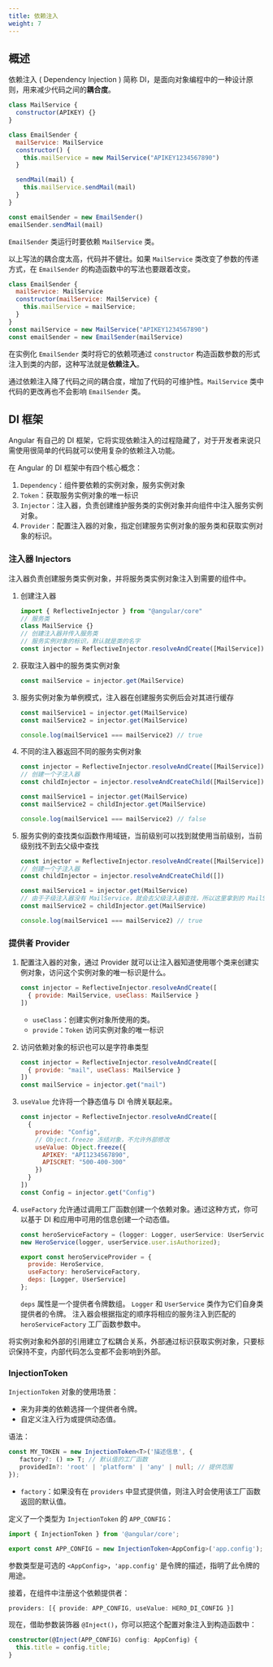 ```yaml
---
title: 依赖注入
weight: 7
---
```


## 概述

依赖注入 ( Dependency Injection ) 简称 DI，是面向对象编程中的一种设计原则，用来减少代码之间的**耦合度**。

```javascript
class MailService {
  constructor(APIKEY) {}
}

class EmailSender {
  mailService: MailService
  constructor() {
    this.mailService = new MailService("APIKEY1234567890")
  }

  sendMail(mail) {
    this.mailService.sendMail(mail)
  }
}

const emailSender = new EmailSender()
emailSender.sendMail(mail)
```

`EmailSender` 类运行时要依赖 `MailService` 类。

以上写法的耦合度太高，代码并不健壮。如果 `MailService` 类改变了参数的传递方式，在 `EmailSender` 的构造函数中的写法也要跟着改变。

```javascript
class EmailSender {
  mailService: MailService
  constructor(mailService: MailService) {
    this.mailService = mailService;
  }
}
const mailService = new MailService("APIKEY1234567890")
const emailSender = new EmailSender(mailService)
```

在实例化 `EmailSender` 类时将它的依赖项通过 `constructor` 构造函数参数的形式注入到类的内部，这种写法就是**依赖注入**。

通过依赖注入降了代码之间的耦合度，增加了代码的可维护性。`MailService` 类中代码的更改再也不会影响 `EmailSender` 类。

## DI 框架

Angular 有自己的 DI 框架，它将实现依赖注入的过程隐藏了，对于开发者来说只需使用很简单的代码就可以使用复杂的依赖注入功能。

在 Angular 的 DI 框架中有四个核心概念：

1. `Dependency`：组件要依赖的实例对象，服务实例对象
2. `Token`：获取服务实例对象的唯一标识
3. `Injector`：注入器，负责创建维护服务类的实例对象并向组件中注入服务实例对象。
4. `Provider`：配置注入器的对象，指定创建服务实例对象的服务类和获取实例对象的标识。

### 注入器 Injectors

注入器负责创建服务类实例对象，并将服务类实例对象注入到需要的组件中。

1. 创建注入器

   ```javascript
   import { ReflectiveInjector } from "@angular/core"
   // 服务类
   class MailService {}
   // 创建注入器并传入服务类
   // 服务实例对象的标识，默认就是类的名字
   const injector = ReflectiveInjector.resolveAndCreate([MailService])
   ```

2. 获取注入器中的服务类实例对象

   ```javascript
   const mailService = injector.get(MailService)
   ```

3. 服务实例对象为单例模式，注入器在创建服务实例后会对其进行缓存

   ```javascript
   const mailService1 = injector.get(MailService)
   const mailService2 = injector.get(MailService)
   
   console.log(mailService1 === mailService2) // true
   ```

4. 不同的注入器返回不同的服务实例对象

   ```javascript
   const injector = ReflectiveInjector.resolveAndCreate([MailService])
   // 创建一个子注入器
   const childInjector = injector.resolveAndCreateChild([MailService])
   
   const mailService1 = injector.get(MailService)
   const mailService2 = childInjector.get(MailService)
   
   console.log(mailService1 === mailService2) // false
   ```

5. 服务实例的查找类似函数作用域链，当前级别可以找到就使用当前级别，当前级别找不到去父级中查找

   ```javascript
   const injector = ReflectiveInjector.resolveAndCreate([MailService])
   // 创建一个子注入器
   const childInjector = injector.resolveAndCreateChild([])
   
   const mailService1 = injector.get(MailService)
   // 由于子级注入器没有 MailService，就会去父级注入器查找，所以这里拿到的 MailService 是属于父级注入器的
   const mailService2 = childInjector.get(MailService)
   
   console.log(mailService1 === mailService2) // true
   ```


### 提供者 Provider

1. 配置注入器的对象，通过 Provider 就可以让注入器知道使用哪个类来创建实例对象，访问这个实例对象的唯一标识是什么。

   ```javascript
   const injector = ReflectiveInjector.resolveAndCreate([
     { provide: MailService, useClass: MailService }
   ])
   ```
   
   - `useClass`：创建实例对象所使用的类。
   - `provide`：`Token` 访问实例对象的唯一标识

2. 访问依赖对象的标识也可以是字符串类型

   ```javascript
   const injector = ReflectiveInjector.resolveAndCreate([
     { provide: "mail", useClass: MailService }
   ])
   const mailService = injector.get("mail")
   ```

3. `useValue` 允许将一个静态值与 DI 令牌关联起来。

   ```javascript
   const injector = ReflectiveInjector.resolveAndCreate([
     {
       provide: "Config",
       // Object.freeze 冻结对象，不允许外部修改
       useValue: Object.freeze({
         APIKEY: "API1234567890",
         APISCRET: "500-400-300"
       })
     }
   ])
   const Config = injector.get("Config")
   ```
4. `useFactory` 允许通过调用工厂函数创建一个依赖对象。通过这种方式，你可以基于 DI 和应用中可用的信息创建一个动态值。

   ```javascript
   const heroServiceFactory = (logger: Logger, userService: UserService) =>
   new HeroService(logger, userService.user.isAuthorized);
   
   export const heroServiceProvider = {
     provide: HeroService,
     useFactory: heroServiceFactory,
     deps: [Logger, UserService]
   };
   ```
   `deps` 属性是一个提供者令牌数组。 `Logger` 和 `UserService` 类作为它们自身类提供者的令牌。 注入器会根据指定的顺序将相应的服务注入到匹配的 `heroServiceFactory` 工厂函数参数中。
   
将实例对象和外部的引用建立了松耦合关系，外部通过标识获取实例对象，只要标识保持不变，内部代码怎么变都不会影响到外部。


### InjectionToken

`InjectionToken` 对象的使用场景：

- 来为非类的依赖选择一个提供者令牌。
- 自定义注入行为或提供动态值。

语法：

```typescript
const MY_TOKEN = new InjectionToken<T>('描述信息', {
   factory?: () => T; // 默认值的工厂函数
   providedIn?: 'root' | 'platform' | 'any' | null; // 提供范围
});
```

- `factory`：如果没有在 `providers` 中显式提供值，则注入时会使用该工厂函数返回的默认值。

定义了一个类型为 `InjectionToken` 的 `APP_CONFIG`：

```typescript
import { InjectionToken } from '@angular/core';

export const APP_CONFIG = new InjectionToken<AppConfig>('app.config');
```

参数类型是可选的 `<AppConfig>`，`'app.config'` 是令牌的描述，指明了此令牌的用途。

接着，在组件中注册这个依赖提供者：

```typescript
providers: [{ provide: APP_CONFIG, useValue: HERO_DI_CONFIG }]
```

现在，借助参数装饰器 `@Inject()`，你可以把这个配置对象注入到构造函数中：

```typescript
constructor(@Inject(APP_CONFIG) config: AppConfig) {
  this.title = config.title;
}
```
